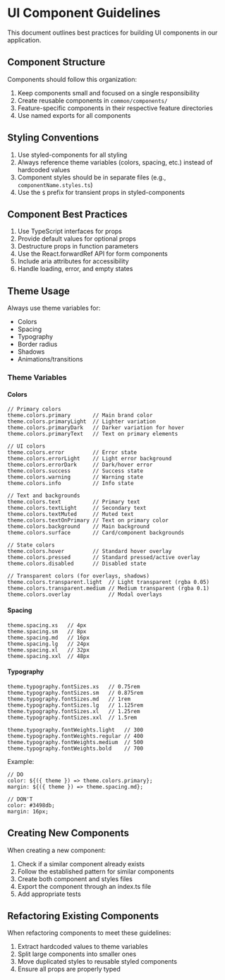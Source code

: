 # UI Component Guidelines

This document outlines best practices for building UI components in our application.

## Component Structure

Components should follow this organization:

1. Keep components small and focused on a single responsibility
2. Create reusable components in `common/components/`
3. Feature-specific components in their respective feature directories
4. Use named exports for all components

## Styling Conventions

1. Use styled-components for all styling
2. Always reference theme variables (colors, spacing, etc.) instead of hardcoded values
3. Component styles should be in separate files (e.g., `componentName.styles.ts`)
4. Use the `$` prefix for transient props in styled-components

## Component Best Practices

1. Use TypeScript interfaces for props
2. Provide default values for optional props
3. Destructure props in function parameters
4. Use the React.forwardRef API for form components
5. Include aria attributes for accessibility
6. Handle loading, error, and empty states

## Theme Usage

Always use theme variables for:
- Colors
- Spacing
- Typography
- Border radius
- Shadows
- Animations/transitions

### Theme Variables

#### Colors

```tsx
// Primary colors
theme.colors.primary       // Main brand color
theme.colors.primaryLight  // Lighter variation
theme.colors.primaryDark   // Darker variation for hover
theme.colors.primaryText   // Text on primary elements

// UI colors
theme.colors.error         // Error state
theme.colors.errorLight    // Light error background
theme.colors.errorDark     // Dark/hover error
theme.colors.success       // Success state
theme.colors.warning       // Warning state
theme.colors.info          // Info state

// Text and backgrounds
theme.colors.text          // Primary text
theme.colors.textLight     // Secondary text
theme.colors.textMuted     // Muted text
theme.colors.textOnPrimary // Text on primary color
theme.colors.background    // Main background
theme.colors.surface       // Card/component backgrounds

// State colors
theme.colors.hover         // Standard hover overlay
theme.colors.pressed       // Standard pressed/active overlay
theme.colors.disabled      // Disabled state

// Transparent colors (for overlays, shadows)
theme.colors.transparent.light  // Light transparent (rgba 0.05)
theme.colors.transparent.medium // Medium transparent (rgba 0.1)
theme.colors.overlay            // Modal overlays
```

#### Spacing

```tsx
theme.spacing.xs   // 4px
theme.spacing.sm   // 8px
theme.spacing.md   // 16px
theme.spacing.lg   // 24px
theme.spacing.xl   // 32px
theme.spacing.xxl  // 48px
```

#### Typography

```tsx
theme.typography.fontSizes.xs   // 0.75rem
theme.typography.fontSizes.sm   // 0.875rem
theme.typography.fontSizes.md   // 1rem
theme.typography.fontSizes.lg   // 1.125rem
theme.typography.fontSizes.xl   // 1.25rem
theme.typography.fontSizes.xxl  // 1.5rem

theme.typography.fontWeights.light   // 300
theme.typography.fontWeights.regular // 400
theme.typography.fontWeights.medium  // 500 
theme.typography.fontWeights.bold    // 700
```

Example:
```tsx
// DO
color: ${({ theme }) => theme.colors.primary};
margin: ${({ theme }) => theme.spacing.md};

// DON'T
color: #3498db;
margin: 16px;
```

## Creating New Components

When creating a new component:

1. Check if a similar component already exists
2. Follow the established pattern for similar components
3. Create both component and styles files
4. Export the component through an index.ts file
5. Add appropriate tests

## Refactoring Existing Components

When refactoring components to meet these guidelines:

1. Extract hardcoded values to theme variables
2. Split large components into smaller ones
3. Move duplicated styles to reusable styled components
4. Ensure all props are properly typed
